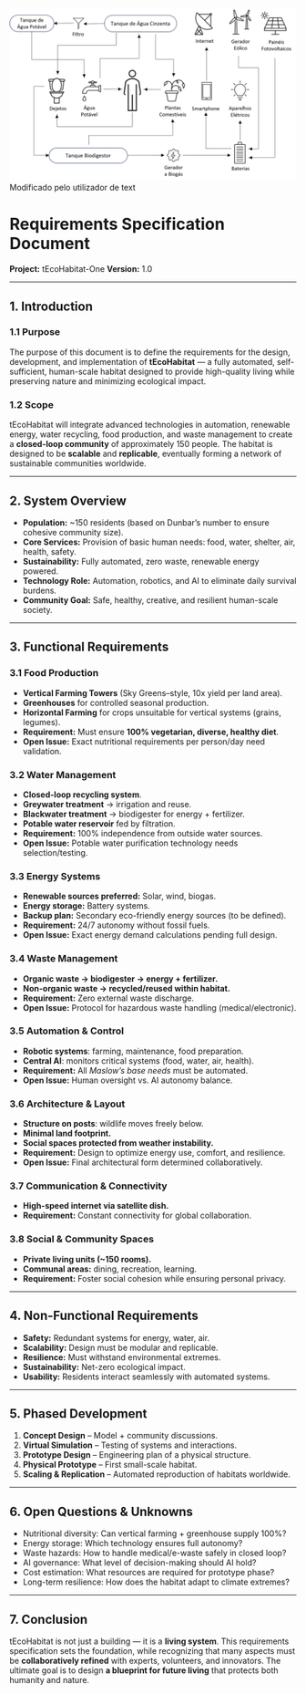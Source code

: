 ![This is an alt text.](/assets/Habitat3esquema.png "This is a sample image.")
Modificado pelo utilizador de text
# Requirements Specification Document  
**Project:** tEcoHabitat-One 
**Version:** 1.0  

---

## 1. Introduction  

### 1.1 Purpose  
The purpose of this document is to define the requirements for the design, development, and implementation of **tEcoHabitat** — a fully automated, self-sufficient, human-scale habitat designed to provide high-quality living while preserving nature and minimizing ecological impact.  

### 1.2 Scope  
tEcoHabitat will integrate advanced technologies in automation, renewable energy, water recycling, food production, and waste management to create a **closed-loop community** of approximately 150 people. The habitat is designed to be **scalable** and **replicable**, eventually forming a network of sustainable communities worldwide.  

---

## 2. System Overview  

- **Population:** ~150 residents (based on Dunbar’s number to ensure cohesive community size).  
- **Core Services:** Provision of basic human needs: food, water, shelter, air, health, safety.  
- **Sustainability:** Fully automated, zero waste, renewable energy powered.  
- **Technology Role:** Automation, robotics, and AI to eliminate daily survival burdens.  
- **Community Goal:** Safe, healthy, creative, and resilient human-scale society.  

---

## 3. Functional Requirements  

### 3.1 Food Production  
- **Vertical Farming Towers** (Sky Greens–style, 10x yield per land area).  
- **Greenhouses** for controlled seasonal production.  
- **Horizontal Farming** for crops unsuitable for vertical systems (grains, legumes).  
- **Requirement:** Must ensure **100% vegetarian, diverse, healthy diet**.  
- **Open Issue:** Exact nutritional requirements per person/day need validation.  

### 3.2 Water Management  
- **Closed-loop recycling system**.  
- **Greywater treatment** → irrigation and reuse.  
- **Blackwater treatment** → biodigester for energy + fertilizer.  
- **Potable water reservoir** fed by filtration.  
- **Requirement:** 100% independence from outside water sources.  
- **Open Issue:** Potable water purification technology needs selection/testing.  

### 3.3 Energy Systems  
- **Renewable sources preferred:** Solar, wind, biogas.  
- **Energy storage:** Battery systems.  
- **Backup plan:** Secondary eco-friendly energy sources (to be defined).  
- **Requirement:** 24/7 autonomy without fossil fuels.  
- **Open Issue:** Exact energy demand calculations pending full design.  

### 3.4 Waste Management  
- **Organic waste → biodigester → energy + fertilizer.**  
- **Non-organic waste → recycled/reused within habitat.**  
- **Requirement:** Zero external waste discharge.  
- **Open Issue:** Protocol for hazardous waste handling (medical/electronic).  

### 3.5 Automation & Control  
- **Robotic systems**: farming, maintenance, food preparation.  
- **Central AI**: monitors critical systems (food, water, air, health).  
- **Requirement:** All *Maslow’s base needs* must be automated.  
- **Open Issue:** Human oversight vs. AI autonomy balance.  

### 3.6 Architecture & Layout  
- **Structure on posts**: wildlife moves freely below.  
- **Minimal land footprint.**  
- **Social spaces protected from weather instability.**  
- **Requirement:** Design to optimize energy use, comfort, and resilience.  
- **Open Issue:** Final architectural form determined collaboratively.  

### 3.7 Communication & Connectivity  
- **High-speed internet via satellite dish.**  
- **Requirement:** Constant connectivity for global collaboration.  

### 3.8 Social & Community Spaces  
- **Private living units (~150 rooms).**  
- **Communal areas:** dining, recreation, learning.  
- **Requirement:** Foster social cohesion while ensuring personal privacy.  

---

## 4. Non-Functional Requirements  

- **Safety:** Redundant systems for energy, water, air.  
- **Scalability:** Design must be modular and replicable.  
- **Resilience:** Must withstand environmental extremes.  
- **Sustainability:** Net-zero ecological impact.  
- **Usability:** Residents interact seamlessly with automated systems.  

---

## 5. Phased Development  

1. **Concept Design** – Model + community discussions.  
2. **Virtual Simulation** – Testing of systems and interactions.  
3. **Prototype Design** – Engineering plan of a physical structure.  
4. **Physical Prototype** – First small-scale habitat.  
5. **Scaling & Replication** – Automated reproduction of habitats worldwide.  

---

## 6. Open Questions & Unknowns  

- Nutritional diversity: Can vertical farming + greenhouse supply 100%?  
- Energy storage: Which technology ensures full autonomy?  
- Waste hazards: How to handle medical/e-waste safely in closed loop?  
- AI governance: What level of decision-making should AI hold?  
- Cost estimation: What resources are required for prototype phase?  
- Long-term resilience: How does the habitat adapt to climate extremes?  

---

## 7. Conclusion  

tEcoHabitat is not just a building — it is a **living system**. This requirements specification sets the foundation, while recognizing that many aspects must be **collaboratively refined** with experts, volunteers, and innovators. The ultimate goal is to design **a blueprint for future living** that protects both humanity and nature.  



